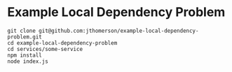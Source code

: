 # Example Local Dependency Problem

```
git clone git@github.com:jthomerson/example-local-dependency-problem.git
cd example-local-dependency-problem
cd services/some-service
npm install
node index.js
```
